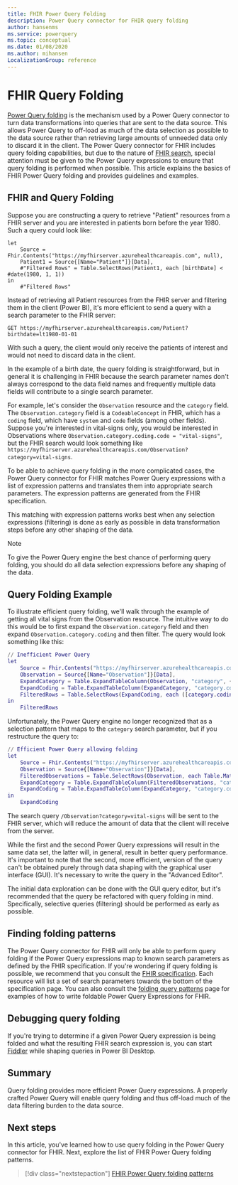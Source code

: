 ```yaml
---
title: FHIR Power Query Folding
description: Power Query connector for FHIR query folding
author: hansenms
ms.service: powerquery
ms.topic: conceptual
ms.date: 01/08/2020
ms.author: mihansen
LocalizationGroup: reference
---
```


# FHIR Query Folding

[Power Query folding](../../power-query-folding.md) is the mechanism used by a Power Query connector to turn data transformations into queries that are sent to the data source. This allows Power Query to off-load as much of the data selection as possible to the data source rather than retrieving large amounts of unneeded data only to discard it in the client. The Power Query connector for FHIR includes query folding capabilities, but due to the nature of [FHIR search](https://www.hl7.org/fhir/search.html), special attention must be given to the Power Query expressions to ensure that query folding is performed when possible. This article explains the basics of FHIR Power Query folding and provides guidelines and examples.

## FHIR and Query Folding

Suppose you are constructing a query to retrieve "Patient" resources from a FHIR server and you are interested in patients born before the year 1980. Such a query could look like:

```
let
    Source = Fhir.Contents("https://myfhirserver.azurehealthcareapis.com", null),
    Patient1 = Source{[Name="Patient"]}[Data],
    #"Filtered Rows" = Table.SelectRows(Patient1, each [birthDate] < #date(1980, 1, 1))
in
    #"Filtered Rows"
```

Instead of retrieving all Patient resources from the FHIR server and filtering them in the client (Power BI), it's more efficient to send a query with a search parameter to the FHIR server:

```
GET https://myfhirserver.azurehealthcareapis.com/Patient?birthdate=lt1980-01-01
```

With such a query, the client would only receive the patients of interest and would not need to discard data in the client.

In the example of a birth date, the query folding is straightforward, but in general it is challenging in FHIR because the search parameter names don't always correspond to the data field names and frequently multiple data fields will contribute to a single search parameter. 

For example, let's consider the `Observation` resource and the `category` field. The `Observation.category` field is a `CodeableConcept` in FHIR, which has a `coding` field, which have `system` and `code` fields (among other fields). Suppose you're interested in vital-signs only, you would be interested in Observations where `Observation.category.coding.code = "vital-signs"`, but the FHIR search would look something like `https://myfhirserver.azurehealthcareapis.com/Observation?category=vital-signs`.

To be able to achieve query folding in the more complicated cases, the Power Query connector for FHIR matches Power Query expressions with a list of expression patterns and translates them into appropriate search parameters. The expression patterns are generated from the FHIR specification.

This matching with expression patterns works best when any selection expressions (filtering) is done as early as possible in data transformation steps before any other shaping of the data.

> [!Note]
> To give the Power Query engine the best chance of performing query folding, you should do all data selection expressions before any shaping of the data.

## Query Folding Example

To illustrate efficient query folding, we'll walk through the example of getting all vital signs from the Observation resource. The intuitive way to do this would be to first expand the `Observation.category` field and then expand `Observation.category.coding` and then filter. The query would look something like this:

```M
// Inefficient Power Query
let
    Source = Fhir.Contents("https://myfhirserver.azurehealthcareapis.com", null),
    Observation = Source{[Name="Observation"]}[Data],
    ExpandCategory = Table.ExpandTableColumn(Observation, "category", {"coding"}, {"category.coding"}),
    ExpandCoding = Table.ExpandTableColumn(ExpandCategory, "category.coding", {"system", "code"}, {"category.coding.system", "category.coding.code"}),
    FilteredRows = Table.SelectRows(ExpandCoding, each ([category.coding.code] = "vital-signs"))
in
    FilteredRows
```

Unfortunately, the Power Query engine no longer recognized that as a selection pattern that maps to the `category` search parameter, but if you restructure the query to:

```M
// Efficient Power Query allowing folding
let
    Source = Fhir.Contents("https://myfhirserver.azurehealthcareapis.com", null),
    Observation = Source{[Name="Observation"]}[Data],
    FilteredObservations = Table.SelectRows(Observation, each Table.MatchesAnyRows([category], each Table.MatchesAnyRows([coding], each [code] = "vital-signs"))),
    ExpandCategory = Table.ExpandTableColumn(FilteredObservations, "category", {"coding"}, {"category.coding"}),
    ExpandCoding = Table.ExpandTableColumn(ExpandCategory, "category.coding", {"system", "code"}, {"category.coding.system", "category.coding.code"})
in
    ExpandCoding
```

The search query `/Observation?category=vital-signs` will be sent to the FHIR server, which will reduce the amount of data that the client will receive from the server.

While the first and the second Power Query expressions will result in the same data set, the latter will, in general, result in better query performance. It's important to note that the second, more efficient, version of the query can't be obtained purely through data shaping with the graphical user interface (GUI). It's necessary to write the query in the "Advanced Editor".

The initial data exploration can be done with the GUI query editor, but it's recommended that the query be refactored with query folding in mind. Specifically, selective queries (filtering) should be performed as early as possible.

## Finding folding patterns

The Power Query connector for FHIR will only be able to perform query folding if the Power Query expressions map to known search parameters as defined by the FHIR specification. If you're wondering if query folding is possible, we recommend that you consult the [FHIR specification](https://hl7.org/fhir). Each resource will list a set of search parameters towards the bottom of the specification page. You can also consult the [folding query patterns](FHIR-QueryFoldingPatterns.md) page for examples of how to write foldable Power Query Expressions for FHIR.

## Debugging query folding

If you're trying to determine if a given Power Query expression is being folded and what the resulting FHIR search expression is, you can start [Fiddler](https://www.telerik.com/fiddler) while shaping queries in Power BI Desktop.

## Summary

Query folding provides more efficient Power Query expressions. A properly crafted Power Query will enable query folding and thus off-load much of the data filtering burden to the data source.

## Next steps

In this article, you've learned how to use query folding in the Power Query connector for FHIR. Next, explore the list of FHIR Power Query folding patterns.

>[!div class="nextstepaction"]
>[FHIR Power Query folding patterns](FHIR-QueryFoldingPatterns.md)
